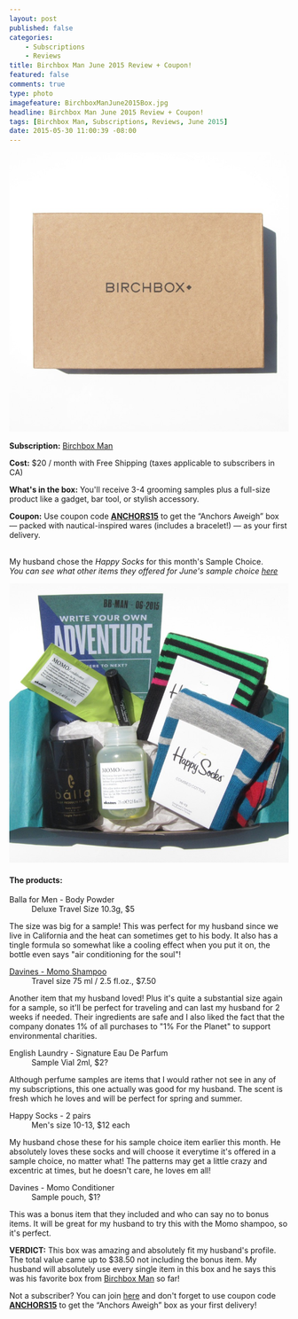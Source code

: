 ```yaml
---
layout: post
published: false
categories: 
    - Subscriptions
    - Reviews
title: Birchbox Man June 2015 Review + Coupon!
featured: false
comments: true
type: photo
imagefeature: BirchboxManJune2015Box.jpg
headline: Birchbox Man June 2015 Review + Coupon!
tags: [Birchbox Man, Subscriptions, Reviews, June 2015]
date: 2015-05-30 11:00:39 -08:00
---
```


<center><img src='/images/BirchboxManJune2015Box.jpg'></center>
<p><b>Subscription:</b> <a href="https://www.birchbox.com/invite/whatsupmailbox">Birchbox Man</a></p>
<p><b>Cost:</b> $20 / month with Free Shipping (taxes applicable to subscribers in CA)</p>
<p><b>What's in the box:</b> You'll receive 3-4 grooming samples plus a full-size product like a gadget, bar tool, or stylish accessory.</p>
<p><b>Coupon:</b> Use coupon code <a href="https://www.birchbox.com/invite/whatsupmailbox"><b>ANCHORS15</b></a> to get the “Anchors Aweigh” box — packed with nautical-inspired wares (includes a bracelet!) — as your first delivery.</p>
<br>

<DT>My husband chose the <i>Happy Socks</i> for this month's Sample Choice.</DT>
<i>You can see what other items they offered for June's sample choice <a href="http://whatsupmailbox.com/subscriptions/birchbox-man-june-2015-sample-choice-revealed-power-play-choices/">here</a></i>

<p><center><img src='/images/BirchboxManJune2015Items.jpg'></center></p>

<H4>The products:</H4>
<DL>
<DT>Balla for Men - Body Powder</DT>
<DD>Deluxe Travel Size 10.3g, $5</DD>
<p>The size was big for a sample! This was perfect for my husband since we live in California and the heat can sometimes get to his body. It also has a tingle formula so somewhat like a cooling effect when you put it on, the bottle even says "air conditioning for the soul"!</p>
</DL>
<DL>
<DT><a href="http://us.davines.com/momo-shampoo/d/1153C675?mkwid=sI2hOG0h5&pcrid=64706390677&pkw=davines%20momo%20shampoo&pmt=e&pdv=c&gclid=Cj0KEQjwv6WrBRD4gbngqe7mosYBEiQAIB5oTBr2HuPxb4LFUAiucdN-hiwxNkyjYTb947W27v9GWVcaAjYr8P8HAQ">Davines - Momo Shampoo</a></DT>
<DD>Travel size 75 ml / 2.5 fl.oz., $7.50</DD>
<p>Another item that my husband loved! Plus it's quite a substantial size again for a sample, so it'll be perfect for traveling and can last my husband for 2 weeks if needed. Their ingredients are safe and I also liked the fact that the company donates 1% of all purchases to "1% For the Planet" to support environmental charities.</p>
</DL>
<DL>
<DT>English Laundry - Signature Eau De Parfum</DT>
<DD>Sample Vial 2ml, $2?</DD>
<p>Although perfume samples are items that I would rather not see in any of my subscriptions, this one actually was good for my husband. The scent is fresh which he loves and will be perfect for spring and summer.</p>
</DL>
<DL>
<DT>Happy Socks - 2 pairs</DT>
<DD>Men's size 10-13, $12 each</DD>
<p>My husband chose these for his sample choice item earlier this month. He absolutely loves these socks and will choose it everytime it's offered in a sample choice, no matter what! The patterns may get a little crazy and excentric at times, but he doesn't care, he loves em all!</p>
</DL>
<DL>
<DT>Davines - Momo Conditioner</DT>
<DD>Sample pouch, $1?</DD>
<p>This was a bonus item that they included and who can say no to bonus items. It will be great for my husband to try this with the Momo shampoo, so it's perfect.</p>
</DL>

<p><b>VERDICT:</b> This box was amazing and absolutely fit my husband's profile. The total value came up to $38.50 not including the bonus item. My husband will absolutely use every single item in this box and he says this was his favorite box from <a href="https://www.birchbox.com/invite/whatsupmailbox">Birchbox Man</a> so far!</p>

<p>Not a subscriber? You can join <a href="https://www.birchbox.com/invite/whatsupmailbox">here</a> and don't forget to use coupon code <a href="https://www.birchbox.com/invite/whatsupmailbox"><b>ANCHORS15</b></a> to get the “Anchors Aweigh” box as your first delivery!</p>
